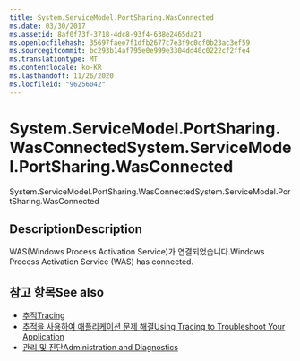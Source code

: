 ```yaml
---
title: System.ServiceModel.PortSharing.WasConnected
ms.date: 03/30/2017
ms.assetid: 8af0f73f-3718-4dc8-93f4-638e2465da21
ms.openlocfilehash: 35697faee7f1dfb2677c7e3f9c0cf0b23ac3ef59
ms.sourcegitcommit: bc293b14af795e0e999e3304dd40c0222cf2ffe4
ms.translationtype: MT
ms.contentlocale: ko-KR
ms.lasthandoff: 11/26/2020
ms.locfileid: "96256042"
---
```

# <a name="systemservicemodelportsharingwasconnected"></a><span data-ttu-id="494f7-102">System.ServiceModel.PortSharing.WasConnected</span><span class="sxs-lookup"><span data-stu-id="494f7-102">System.ServiceModel.PortSharing.WasConnected</span></span>

<span data-ttu-id="494f7-103">System.ServiceModel.PortSharing.WasConnected</span><span class="sxs-lookup"><span data-stu-id="494f7-103">System.ServiceModel.PortSharing.WasConnected</span></span>  
  
## <a name="description"></a><span data-ttu-id="494f7-104">Description</span><span class="sxs-lookup"><span data-stu-id="494f7-104">Description</span></span>  

 <span data-ttu-id="494f7-105">WAS(Windows Process Activation Service)가 연결되었습니다.</span><span class="sxs-lookup"><span data-stu-id="494f7-105">Windows Process Activation Service (WAS) has connected.</span></span>  
  
## <a name="see-also"></a><span data-ttu-id="494f7-106">참고 항목</span><span class="sxs-lookup"><span data-stu-id="494f7-106">See also</span></span>

- [<span data-ttu-id="494f7-107">추적</span><span class="sxs-lookup"><span data-stu-id="494f7-107">Tracing</span></span>](index.md)
- [<span data-ttu-id="494f7-108">추적을 사용하여 애플리케이션 문제 해결</span><span class="sxs-lookup"><span data-stu-id="494f7-108">Using Tracing to Troubleshoot Your Application</span></span>](using-tracing-to-troubleshoot-your-application.md)
- [<span data-ttu-id="494f7-109">관리 및 진단</span><span class="sxs-lookup"><span data-stu-id="494f7-109">Administration and Diagnostics</span></span>](../index.md)
